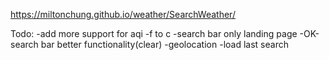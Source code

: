 https://miltonchung.github.io/weather/SearchWeather/

Todo:
-add more support for aqi
-f to c
-search bar only landing page
-OK-search bar better functionality(clear)
-geolocation
-load last search
